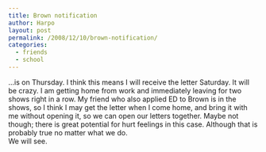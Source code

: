 ```yaml
---
title: Brown notification
author: Harpo
layout: post
permalink: /2008/12/10/brown-notification/
categories:
  - friends
  - school
---
```

&#8230;is on Thursday. I think this means I will receive the letter Saturday. It will be crazy. I am getting home from work and immediately leaving for two shows right in a row. My friend who also applied ED to Brown is in the shows, so I think I may get the letter when I come home, and bring it with me without opening it, so we can open our letters together. Maybe not though; there is great potential for hurt feelings in this case. Although that is probably true no matter what we do.  
We will see.